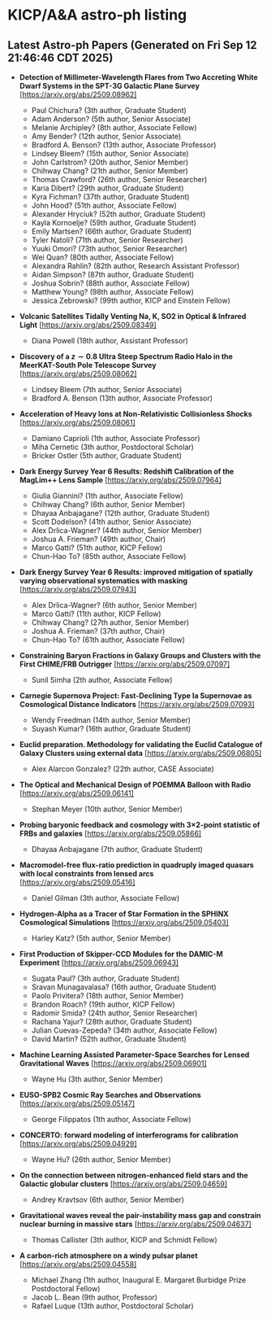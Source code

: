 # KICP/A&A astro-ph listing

## Latest Astro-ph Papers (Generated on Fri Sep 12 21:46:46 CDT 2025)

- **Detection of Millimeter-Wavelength Flares from Two Accreting White Dwarf Systems in the SPT-3G Galactic Plane Survey**
[https://arxiv.org/abs/2509.08962]
  + Paul Chichura? (3th author, Graduate Student)
  + Adam Anderson? (5th author, Senior Associate)
  + Melanie Archipley? (8th author, Associate Fellow)
  + Amy Bender? (12th author, Senior Associate)
  + Bradford A. Benson? (13th author, Associate Professor)
  + Lindsey Bleem? (15th author, Senior Associate)
  + John Carlstrom? (20th author, Senior Member)
  + Chihway Chang? (21th author, Senior Member)
  + Thomas Crawford? (26th author, Senior Researcher)
  + Karia Dibert? (29th author, Graduate Student)
  + Kyra Fichman? (37th author, Graduate Student)
  + John Hood? (51th author, Associate Fellow)
  + Alexander Hryciuk? (52th author, Graduate Student)
  + Kayla Kornoelje? (59th author, Graduate Student)
  + Emily Martsen? (66th author, Graduate Student)
  + Tyler Natoli? (71th author, Senior Researcher)
  + Yuuki Omori? (73th author, Senior Researcher)
  + Wei Quan? (80th author, Associate Fellow)
  + Alexandra Rahlin? (82th author, Research Assistant Professor)
  + Aidan Simpson? (87th author, Graduate Student)
  + Joshua Sobrin? (88th author, Associate Fellow)
  + Matthew Young? (98th author, Associate Fellow)
  + Jessica Zebrowski? (99th author, KICP and Einstein Fellow)

- **Volcanic Satellites Tidally Venting Na, K, SO2 in Optical & Infrared Light**
[https://arxiv.org/abs/2509.08349]
  + Diana Powell (18th author, Assistant Professor)

- **Discovery of a $z \sim 0.8$ Ultra Steep Spectrum Radio Halo in the MeerKAT-South Pole Telescope Survey**
[https://arxiv.org/abs/2509.08062]
  + Lindsey Bleem (7th author, Senior Associate)
  + Bradford A. Benson (13th author, Associate Professor)

- **Acceleration of Heavy Ions at Non-Relativistic Collisionless Shocks**
[https://arxiv.org/abs/2509.08061]
  + Damiano Caprioli (1th author, Associate Professor)
  + Miha Cernetic (3th author, Postdoctoral Scholar)
  + Bricker Ostler (5th author, Graduate Student)

- **Dark Energy Survey Year 6 Results: Redshift Calibration of the MagLim++ Lens Sample**
[https://arxiv.org/abs/2509.07964]
  + Giulia Giannini? (1th author, Associate Fellow)
  + Chihway Chang? (6th author, Senior Member)
  + Dhayaa Anbajagane? (12th author, Graduate Student)
  + Scott Dodelson? (41th author, Senior Associate)
  + Alex Drlica-Wagner? (44th author, Senior Member)
  + Joshua A. Frieman? (49th author, Chair)
  + Marco Gatti? (51th author, KICP Fellow)
  + Chun-Hao To? (85th author, Associate Fellow)

- **Dark Energy Survey Year 6 Results: improved mitigation of spatially varying observational systematics with masking**
[https://arxiv.org/abs/2509.07943]
  + Alex Drlica-Wagner? (6th author, Senior Member)
  + Marco Gatti? (11th author, KICP Fellow)
  + Chihway Chang? (27th author, Senior Member)
  + Joshua A. Frieman? (37th author, Chair)
  + Chun-Hao To? (61th author, Associate Fellow)

- **Constraining Baryon Fractions in Galaxy Groups and Clusters with the First CHIME/FRB Outrigger**
[https://arxiv.org/abs/2509.07097]
  + Sunil Simha (2th author, Associate Fellow)

- **Carnegie Supernova Project: Fast-Declining Type Ia Supernovae as Cosmological Distance Indicators**
[https://arxiv.org/abs/2509.07093]
  + Wendy Freedman (14th author, Senior Member)
  + Suyash Kumar? (16th author, Graduate Student)

- **Euclid preparation. Methodology for validating the Euclid Catalogue of Galaxy Clusters using external data**
[https://arxiv.org/abs/2509.06805]
  + Alex Alarcon Gonzalez? (22th author, CASE Associate)

- **The Optical and Mechanical Design of POEMMA Balloon with Radio**
[https://arxiv.org/abs/2509.06141]
  + Stephan Meyer (10th author, Senior Member)

- **Probing baryonic feedback and cosmology with 3$\times$2-point statistic of FRBs and galaxies**
[https://arxiv.org/abs/2509.05866]
  + Dhayaa Anbajagane (7th author, Graduate Student)

- **Macromodel-free flux-ratio prediction in quadruply imaged quasars with local constraints from lensed arcs**
[https://arxiv.org/abs/2509.05416]
  + Daniel Gilman (3th author, Associate Fellow)

- **Hydrogen-Alpha as a Tracer of Star Formation in the SPHINX Cosmological Simulations**
[https://arxiv.org/abs/2509.05403]
  + Harley Katz? (5th author, Senior Member)

- **First Production of Skipper-CCD Modules for the DAMIC-M Experiment**
[https://arxiv.org/abs/2509.06943]
  + Sugata Paul? (3th author, Graduate Student)
  + Sravan Munagavalasa? (16th author, Graduate Student)
  + Paolo Privitera? (18th author, Senior Member)
  + Brandon Roach? (19th author, KICP Fellow)
  + Radomir Smida? (24th author, Senior Researcher)
  + Rachana Yajur? (28th author, Graduate Student)
  + Julian  Cuevas-Zepeda? (34th author, Associate Fellow)
  + David Martin? (52th author, Graduate Student)

- **Machine Learning Assisted Parameter-Space Searches for Lensed Gravitational Waves**
[https://arxiv.org/abs/2509.06901]
  + Wayne Hu (3th author, Senior Member)

- **EUSO-SPB2 Cosmic Ray Searches and Observations**
[https://arxiv.org/abs/2509.05147]
  + George Filippatos (1th author, Associate Fellow)

- **CONCERTO: forward modeling of interferograms for calibration**
[https://arxiv.org/abs/2509.04929]
  + Wayne Hu? (26th author, Senior Member)

- **On the connection between nitrogen-enhanced field stars and the Galactic globular clusters**
[https://arxiv.org/abs/2509.04659]
  + Andrey Kravtsov (6th author, Senior Member)

- **Gravitational waves reveal the pair-instability mass gap and constrain nuclear burning in massive stars**
[https://arxiv.org/abs/2509.04637]
  + Thomas Callister (3th author, KICP and Schmidt Fellow)

- **A carbon-rich atmosphere on a windy pulsar planet**
[https://arxiv.org/abs/2509.04558]
  + Michael Zhang (1th author, Inaugural E. Margaret Burbidge Prize Postdoctoral Fellow)
  + Jacob L. Bean (9th author, Professor)
  + Rafael Luque (13th author, Postdoctoral Scholar)

